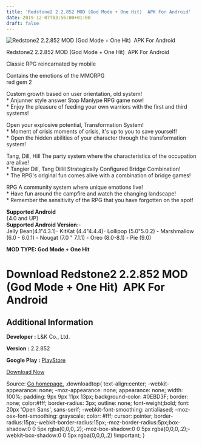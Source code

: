 ```yaml
---
title: 'Redstone2 2.2.852 MOD (God Mode + One Hit)  APK For Android'
date: 2019-12-07T03:56:00+01:00
draft: false
---
```


![Redstone2 2.2.852 MOD (God Mode + One Hit)  APK For Android](https://i0.wp.com/apkhome.net/wp-content/uploads/2019/11/Redstone2-1.png "Redstone2 2.2.852 MOD (God Mode + One Hit)  APK For Android")

  

Redstone2 2.2.852 MOD (God Mode + One Hit)  APK For Android

Classic RPG reincarnated by mobile

Contains the emotions of the MMORPG  
red gem 2

Custom growth based on user orientation, old system!  
\* Anjunner style answer Stop Manlype RPG game now!  
\* Enjoy the pleasure of feeding your own warriors with the first and third systems!

Open your explosive potential, Transformation System!  
\* Moment of crisis moments of crisis, it's up to you to save yourself!  
\* Open the hidden abilities of your character through the transformation system!

Tang, Dill, Hill The party system where the characteristics of the occupation are alive!  
\* Tangier Dill, Tang Dillil Strategically Configured Bridge Combination!  
\* The RPG's original fun comes alive with a combination of bridge games!

RPG A community system where unique emotions live!  
\* Have fun around the campfire and watch the changing landscape!  
\* Remember the sensitivity of the RPG that you have forgotten on the spot!

**Supported Android**  
{4.0 and UP}  
**Supported Android Version**:-  
Jelly Bean(4.1"4.3.1)- KitKat (4.4"4.4.4)- Lollipop (5.0"5.0.2) - Marshmallow (6.0 - 6.0.1) - Nougat (7.0 " 7.1.1) - Oreo (8.0-8.1) - Pie (9.0)

**MOD TYPE: God Mode + One Hit**

Download Redstone2 2.2.852 MOD (God Mode + One Hit)  APK For Android
=====================================================================

Additional Information
----------------------

**Developer :** L&K Co., Ltd.

**Version :** 2.2.852

**Google Play :** [PlayStore](https://play.google.com/store/apps/details?id=com.ftt.redstone2.kr.gl)

  

[Download Now](https://store4app.co/post/redstone2-2-2-852-mod-god-mode-one-hit-apk-for-android_1575041430)

  
Source: [Go homepage.](https://store4app.co/post/redstone2-2-2-852-mod-god-mode-one-hit-apk-for-android_1575041430) .downloadtop{ text-align:center; -webkit-appearance: none; -moz-appearance: none; appearance: none; width: 100%; padding: 9px 9px 11px 13px; background-color: #0EBD3F; border: none; color:#fff; border-radius: 3px; outline: none; font-weight;bold; font: 20px 'Open Sans', sans-serif; -webkit-font-smoothing: antialiased; -moz-osx-font-smoothing: grayscale; color: #fff; cursor: pointer; border-radius:15px;-webkit-border-radius:15px;-moz-border-radius:5px;box-shadow:0 0 5px rgba(0,0,0,.2);-moz-box-shadow:0 0 5px rgba(0,0,0,.2);-webkit-box-shadow:0 0 5px rgba(0,0,0,.2) !important; }